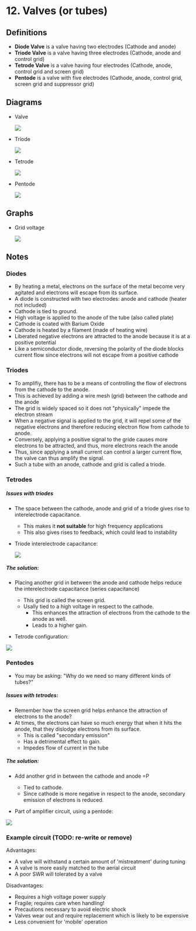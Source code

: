 # 12. Valves (or tubes)

## Definitions

- **Diode Valve** is a valve having two electrodes (Cathode and anode)
- **Triode Valve** is a valve having three electrodes (Cathode, anode and control grid)
- **Tetrode Valve** is a valve having four electrodes (Cathode, anode, control grid and screen grid)
- **Pentode** is a valve with five electrodes (Cathode, anode, control grid, screen grid and suppressor grid)


## Diagrams

- Valve

  ![](img/valve.png)
- Triode

  ![](img/triode.png)
  
- Tetrode

  ![](img/tetrode.jpg)
  
- Pentode

  ![](img/pentode.png)

## Graphs

- Grid voltage

  ![](img/grid-voltage.png)

## Notes

### Diodes

- By heating a metal, electrons on the surface of the metal become very agitated and electrons will escape from its surface.
- A diode is constructed with two electrodes: anode and cathode (heater not included)
- Cathode is tied to ground.
- High voltage is applied to the anode of the tube (also called plate)
- Cathode is coated with Barium Oxide
- Cathode is heated by a filament (made of heating wire)
- Liberated negative electrons are attracted to the anode because it is at a positive potential
- Like a semiconductor diode, reversing the polarity of the diode blocks current flow since electrons will not escape from a positive cathode

### Triodes 

- To amplifiy, there has to be a means of controlling the flow of electrons from the cathode to the anode.
- This is achieved by adding a wire mesh (grid) between the cathode and the anode
- The grid is widely spaced so it does not "physically" impede the electron stream
- When a negative signal is applied to the grid, it will repel some of the negative electrons and therefore reducing electron flow from cathode to anode.
- Conversely, applying a positive signal to the gride causes more electrons to be attracted, and thus, more electrons reach the anode
- Thus, since applying a small current can control a larger current flow, the valve can thus amplify the signal.
- Such a tube with an anode, cathode and grid is called a triode.

### Tetrodes

##### Issues with triodes
- The space between the cathode, anode and grid of a triode gives rise to interelectrode capacitance.
  - This makes it **not suitable** for high frequency applications
  - This also gives rises to feedback, which could lead to instability

- Triode interelectrode capacitance:

  ![](img/triode_inter_capacitance.jpg)
  
##### The solution:
- Placing another grid in between the anode and cathode helps reduce the interelectrode capacitance (series capacitance)
  - This grid is called the screen grid.
  - Usally tied to a high voltage in respect to the cathode.
    - This enhances the attraction of electrons from the cathode to the anode as well.
    - Leads to a higher gain.
  
- Tetrode configuration:

![](img/tetrode_amp_cir.png)

### Pentodes
- You may be asking: "Why do we need so many different kinds of tubes?"

##### Issues with tetrodes:
- Remember how the screen grid helps enhance the attraction of electrons to the anode?
- At times, the electrons can have so much energy that when it hits the anode, that they dislodge electrons from its surface.
   - This is called "secondary emission"
   - Has a detrimental effect to gain.
   - Impedes flow of current in the tube
   

##### The solution:
- Add another grid in between the cathode and anode =P
  - Tied to cathode.
  - Since cathode is more negative in respect to the anode, secondary emission of electrons is reduced.
  
- Part of amplifier circuit, using a pentode:

![](img/pentode_amp_cir.jpg)


### Example circuit (TODO: re-write or remove)


Advantages:

- A valve will withstand a certain amount of 'mistreatment' during tuning
- A valve is more easily matched to the aerial circuit
- A poor SWR will tolerated by a valve

Disadvantages:

- Requires a high voltage power supply
- Fragile; requires care when handling!
- Precautions necessary to avoid electric shock
- Valves wear out and require replacement which is likely to be expensive
- Less convenient for 'mobile' operation
